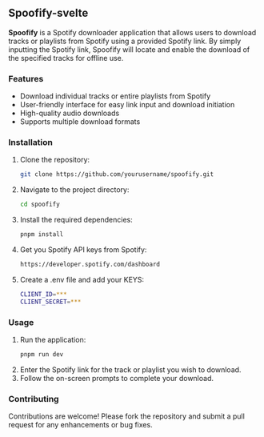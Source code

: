 ## Spoofify-svelte

**Spoofify** is a Spotify downloader application that allows users to download tracks or playlists from Spotify using a provided Spotify link. By simply inputting the Spotify link, Spoofify will locate and enable the download of the specified tracks for offline use.

### Features

- Download individual tracks or entire playlists from Spotify
- User-friendly interface for easy link input and download initiation
- High-quality audio downloads
- Supports multiple download formats

### Installation

1. Clone the repository:
    ```sh
    git clone https://github.com/yourusername/spoofify.git
    ```
2. Navigate to the project directory:
    ```sh
    cd spoofify
    ```
3. Install the required dependencies:
    ```sh
    pnpm install
    ```
4. Get you Spotify API keys from Spotify:
    ```sh
    https://developer.spotify.com/dashboard
    ```
5. Create a .env file and add your KEYS: 
    ```sh
    CLIENT_ID=***
    CLIENT_SECRET=***
    ```

### Usage

1. Run the application:
    ```sh
    pnpm run dev
    ```
2. Enter the Spotify link for the track or playlist you wish to download.
3. Follow the on-screen prompts to complete your download.

### Contributing

Contributions are welcome! Please fork the repository and submit a pull request for any enhancements or bug fixes.
